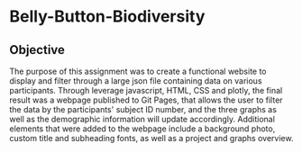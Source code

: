 # Belly-Button-Biodiversity

## Objective
The purpose of this assignment was to create a functional website to display and filter through a large json file containing data on various participants. Through leverage javascript, HTML, CSS and plotly, the final result was a webpage published to Git Pages, that allows the user to filter the data by the participants' subject ID number, and the three graphs as well as the demographic information will update accordingly. Additional elements that were added to the webpage include a background photo, custom title and subheading fonts, as well as a project and graphs overview. 
